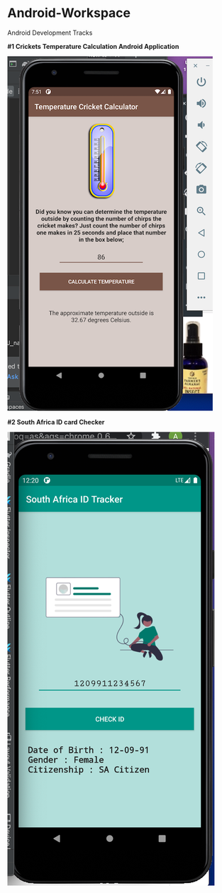 # Android-Workspace
Android Development Tracks

**#1 Crickets Temperature Calculation Android Application** 

![screenshot of app](https://github.com/softcoder404/Android-Workspace/blob/master/screenshot/temp_cricket.png)

**#2 South Africa ID card Checker**

![image of app](https://github.com/softcoder404/Android-Workspace/blob/master/screenshot/sa_id_tracker.png)
